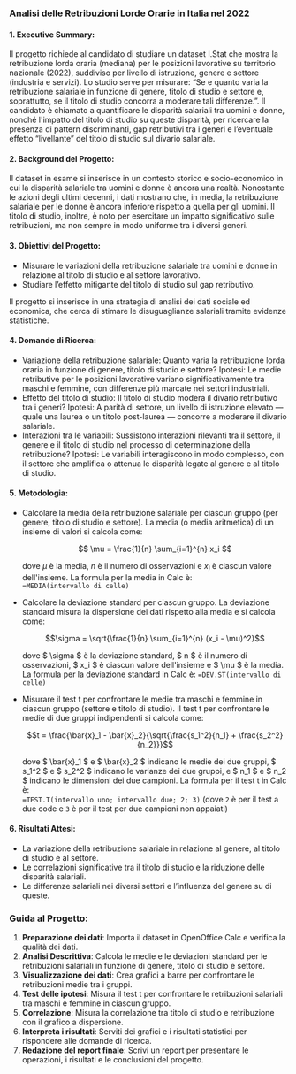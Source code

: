 ### Analisi delle Retribuzioni Lorde Orarie in Italia nel 2022

#### 1. Executive Summary:

Il progetto richiede al candidato di studiare un dataset I.Stat che mostra la retribuzione lorda oraria (mediana) per le posizioni lavorative su territorio nazionale (2022), suddiviso per livello di istruzione, genere e settore (industria e servizi). Lo studio serve per misurare: “Se e quanto varia la retribuzione salariale in funzione di genere, titolo di studio e settore e, soprattutto, se il titolo di studio concorra a moderare tali differenze.”. Il candidato è chiamato a quantificare le disparità salariali tra uomini e donne, nonché l'impatto del titolo di studio su queste disparità, per ricercare la presenza di pattern discriminanti, gap retributivi tra i generi e l’eventuale effetto “livellante” del titolo di studio sul divario salariale. 

#### 2. Background del Progetto:

Il dataset in esame si inserisce in un contesto storico e socio-economico in cui la disparità salariale tra uomini e donne è ancora una realtà.  Nonostante le azioni degli ultimi decenni, i dati mostrano che, in media, la retribuzione salariale per le donne è ancora inferiore rispetto a quella per gli uomini. Il titolo di studio, inoltre, è noto per esercitare un impatto significativo sulle retribuzioni, ma non sempre in modo uniforme tra i diversi generi. 

#### 3. Obiettivi del Progetto:

- Misurare le variazioni della retribuzione salariale tra uomini e donne in relazione al titolo di studio e al settore lavorativo.
- Studiare l’effetto mitigante del titolo di studio sul gap retributivo.

Il progetto si inserisce in una strategia di analisi dei dati sociale ed economica, che cerca di stimare le disuguaglianze salariali tramite evidenze statistiche.

#### 4. Domande di Ricerca:

- Variazione della retribuzione salariale: Quanto varia la retribuzione lorda oraria in funzione di genere, titolo di studio e settore? Ipotesi: Le medie retributive per le posizioni lavorative variano significativamente tra maschi e femmine, con differenze più marcate nei settori industriali.
- Effetto del titolo di studio: Il titolo di studio modera il divario retributivo tra i generi? Ipotesi: A parità di settore, un livello di istruzione elevato — quale una laurea o un titolo post-laurea — concorre a moderare il divario salariale.
- Interazioni tra le variabili: Sussistono interazioni rilevanti tra il settore, il genere e il titolo di studio nel processo di determinazione della retribuzione? Ipotesi: Le variabili interagiscono in modo complesso, con il settore che amplifica o attenua le disparità legate al genere e al titolo di studio.

#### 5. Metodologia:

- Calcolare la media della retribuzione salariale per ciascun gruppo (per genere, titolo di studio e settore). La media (o media aritmetica) di un insieme di valori si calcola come:

  $$
  \mu = \frac{1}{n} \sum_{i=1}^{n} x_i
  $$

  dove $\mu$ è la media, $n$ è il numero di osservazioni e $x_i$ è ciascun valore dell'insieme. La formula per la media in Calc è:  
  `=MEDIA(intervallo di celle)`

- Calcolare la deviazione standard per ciascun gruppo. La deviazione standard misura la dispersione dei dati rispetto alla media e si calcola come:

  ```math
  \sigma = \sqrt{\frac{1}{n} \sum_{i=1}^{n} (x_i - \mu)^2}
  ```

  dove $ \sigma $ è la deviazione standard, $ n $ è il numero di osservazioni, $ x_i $ è ciascun valore dell'insieme e $ \mu $ è la media. La formula per la deviazione standard in Calc è:
  `=DEV.ST(intervallo di celle)`

- Misurare il test t per confrontare le medie tra maschi e femmine in ciascun gruppo (settore e titolo di studio). Il test t per confrontare le medie di due gruppi indipendenti si calcola come:

  ```math
  t = \frac{\bar{x}_1 - \bar{x}_2}{\sqrt{\frac{s_1^2}{n_1} + \frac{s_2^2}{n_2}}}
  ```

  dove $ \bar{x}_1 $ e $ \bar{x}_2 $ indicano le medie dei due gruppi, $ s_1^2 $ e $ s_2^2 $ indicano le varianze dei due gruppi, e $ n_1 $ e $ n_2 $ indicano le dimensioni dei due campioni. La formula per il test t in Calc è:  
  `=TEST.T(intervallo uno; intervallo due; 2; 3)` (dove `2` è per il test a due code e `3` è per il test per due campioni non appaiati)

#### 6. Risultati Attesi:

- La variazione della retribuzione salariale in relazione al genere, al titolo di studio e al settore.
- Le correlazioni significative tra il titolo di studio e la riduzione delle disparità salariali.
- Le differenze salariali nei diversi settori e l’influenza del genere su di queste.

### Guida al Progetto:

1. **Preparazione dei dati**: Importa il dataset in OpenOffice Calc e verifica la qualità dei dati.
2. **Analisi Descrittiva**: Calcola le medie e le deviazioni standard per le retribuzioni salariali in funzione di genere, titolo di studio e settore.
3. **Visualizzazione dei dati**: Crea grafici a barre per confrontare le retribuzioni medie tra i gruppi.
4. **Test delle ipotesi**: Misura il test t per confrontare le retribuzioni salariali tra maschi e femmine in ciascun gruppo.
5. **Correlazione**: Misura la correlazione tra titolo di studio e retribuzione con il grafico a dispersione.
6. **Interpreta i risultati**: Serviti dei grafici e i risultati statistici per rispondere alle domande di ricerca.
7. **Redazione del report finale**: Scrivi un report per presentare le operazioni, i risultati e le conclusioni del progetto.